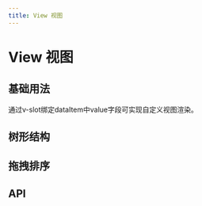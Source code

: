 ```yaml
---
title: View 视图
---
```


# View 视图

<leadInto name="KView" />

## 基础用法

通过v-slot绑定dataItem中value字段可实现自定义视图渲染。

<demo path="./def.vue" />

## 树形结构

<demo path="./treeView.vue" />

## 拖拽排序

<demo path="./dragSort.vue" />

## API

<API src="./view.json" lang="zh"></API>

